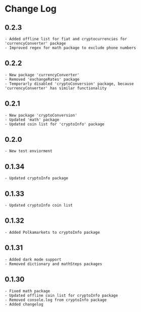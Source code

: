 # Change Log
## 0.2.3
    - Added offline list for fiat and cryptocurrencies for 'currencyConverter' package
    - Improved regex for math package to exclude phone numbers

## 0.2.2
    - New package 'currencyConverter'
    - Removed 'exchangeRates' package
    - Temporarly disabled 'cryptoConversion' package, because 'currencyConverter' has similar functionality

## 0.2.1
    - New package 'cryptoConversion'
    - Updated 'math' package
    - Updated coin list for 'cryptoInfo' package

## 0.2.0
    - New test enviorment

## 0.1.34
    - Updated cryptoInfo package
    
## 0.1.33
    - Updated cryptoInfo coin list

## 0.1.32
    - Added Polkamarkets to cryptoInfo package
    
## 0.1.31
    - Added dark mode support
    - Removed dictionary and mathSteps packages

## 0.1.30
    - Fixed math package
    - Updated offline coin list for cryptoInfo package
    - Removed console.log from cryptoInfo package
    - Added changelog
